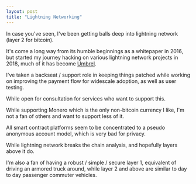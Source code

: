 ```yaml
---
layout: post
title: "Lightning Networking"
---
```


In case you've seen, I've been getting balls deep into lightning network (layer 2 for bitcoin).

It's come a long way from its humble beginnings as a whitepaper in 2016, but started my journey hacking on various lightning network projects in 2018, much of it has become [Umbrel](https://getumbrel.com/).

I've taken a backseat / support role in keeping things patched while working on improving the payment flow for widescale adoption, as well as user testing.

While open for consultation for services who want to support this.

While supporting Monero which is the only non-bitcoin currency I like, I'm not a fan of others and want to support less of it.

All smart contract platforms seem to be concentrated to a pseudo anonymous account model, which is very bad for privacy.

While lightning network breaks the chain analysis, and hopefully layers above it do.

I'm also a fan of having a robust / simple / secure layer 1, equivalent of driving an armored truck around, while layer 2 and above are similar to day to day passenger commuter vehicles.
